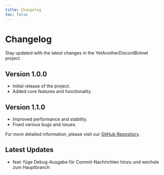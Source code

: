 ```yaml
---
title: Changelog
toc: false
---
```


# Changelog

Stay updated with the latest changes in the YetAnotherDiscordBotnet project.

## Version 1.0.0

- Initial release of the project.
- Added core features and functionality.

## Version 1.1.0

- Improved performance and stability.
- Fixed various bugs and issues.

For more detailed information, please visit our [GitHub Repository](https://github.com/YourUsername/YetAnotherDiscordBotnet).
## Latest Updates

- feat: füge Debug-Ausgabe für Commit-Nachrichten hinzu und wechsle zum Hauptbranch

